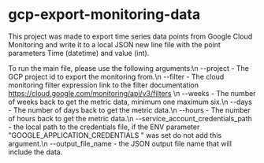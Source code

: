 # gcp-export-monitoring-data

This project was made to export time series data points from Google Cloud Monitoring and write it to a local JSON new line file with the point parameters Time (datetime) and value (int).

To run the main file, please use the following arguments:\n
--project - The GCP project id to export the monitoring from.\n
--filter - The cloud monitoring filter expression link to the filter documentation https://cloud.google.com/monitoring/api/v3/filters \n
--weeks - The number of weeks back to get the metric data, minimum one maximum six.\n
--days - The number of days back to get the metric data.\n
--hours - The number of hours back to get the metric data.\n
--service_account_credentials_path - the local path to the credentials file, if the ENV parameter "GOOGLE_APPLICATION_CREDENTIALS
" was set do not add this argument.\n
--output_file_name - the JSON output file name that will include the data. 
